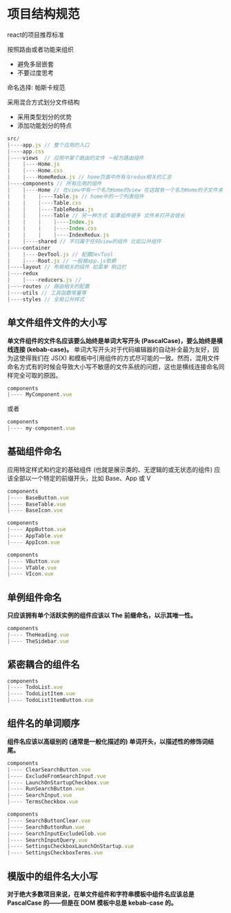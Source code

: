# 项目结构规范

react的项目推荐标准

按照路由或者功能来组织

- 避免多层嵌套
- 不要过度思考

命名选择: 帕斯卡规范


采用混合方式划分文件结构

- 采用类型划分的优势
- 添加功能划分的特点


```javascript
src/
|----app.js // 整个应用的入口
|----app.css
|----views  // 应用中某个路由的文件 一般为路由组件
|    |----Home.js
|    |----Home.css
|    |----HomeRedux.js // home页面中所有与redux相关的汇总
|----components // 所有应用的组件
|    |----Home // 在view中有一个名为Home的view 在这就有一个名为Home的子文件夹
|    |    |----Table.js // home中的一个列表组件
|    |    |----Table.css
|    |    |----TableRedux.js
|    |    |----Table // 另一种方式 如果组件很多 文件夹打开会很长
|    |    |    |----Index.js
|    |    |    |----Index.css
|    |    |    |----IndexRedux.js
|    |----shared // 不归属于任何view的组件 比如公共组件
|----container
|    |----DevTool.js // 配置DevTool
|    |----Root.js // 一般被app.js依赖
|----layout // 布局相关的组件 如菜单 侧边栏
|----redux
|    |----reducers.js // 
|----routes // 路由相关的配置
|----utils // 工具函数常量等
|----styles // 全局公共样式
```

## 单文件组件文件的大小写

**单文件组件的文件名应该要么始终是单词大写开头 (PascalCase)，要么始终是横线连接 (kebab-case)。**
单词大写开头对于代码编辑器的自动补全最为友好，因为这使得我们在 JS(X) 和模板中引用组件的方式尽可能的一致。然而，混用文件命名方式有的时候会导致大小写不敏感的文件系统的问题，这也是横线连接命名同样完全可取的原因。

```javascript
components
|---- MyComponent.vue
```

或者

```javascript
components
|---- my-component.vue
```

## 基础组件命名

应用特定样式和约定的基础组件 (也就是展示类的、无逻辑的或无状态的组件) 应该全部以一个特定的前缀开头，比如 Base、App 或 V

```javascript
components
|---- BaseButton.vue
|---- BaseTable.vue
|---- BaseIcon.vue

components
|---- AppButton.vue
|---- AppTable.vue
|---- AppIcon.vue

components
|---- VButton.vue
|---- VTable.vue
|---- VIcon.vue

```

## 单例组件命名

**只应该拥有单个活跃实例的组件应该以 The 前缀命名，以示其唯一性。**

```javascript
components
|---- TheHeading.vue
|---- TheSidebar.vue
```

## 紧密耦合的组件名

```javascript
components
|---- TodoList.vue
|---- TodoListItem.vue
|---- TodoListItemButton.vue
```

## 组件名的单词顺序

**组件名应该以高级别的 (通常是一般化描述的) 单词开头，以描述性的修饰词结尾。**

```javascript
components
|---- ClearSearchButton.vue
|---- ExcludeFromSearchInput.vue
|---- LaunchOnStartupCheckbox.vue
|---- RunSearchButton.vue
|---- SearchInput.vue
|---- TermsCheckbox.vue
```

```javascript
components
|---- SearchButtonClear.vue
|---- SearchButtonRun.vue
|---- SearchInputExcludeGlob.vue
|---- SearchInputQuery.vue
|---- SettingsCheckboxLaunchOnStartup.vue
|---- SettingsCheckboxTerms.vue
```

## 模版中的组件名大小写

**对于绝大多数项目来说，在单文件组件和字符串模板中组件名应该总是 PascalCase 的——但是在 DOM 模板中总是 kebab-case 的。**
